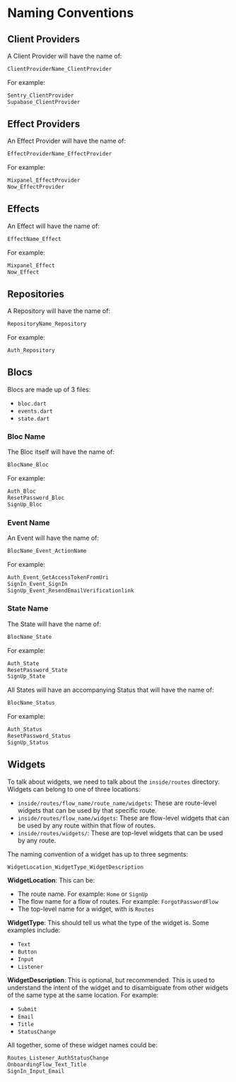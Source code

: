 # Naming Conventions

## Client Providers

A Client Provider will have the name of:

```dart
ClientProviderName_ClientProvider
```

For example:

```dart
Sentry_ClientProvider
Supabase_ClientProvider
```

## Effect Providers

An Effect Provider will have the name of:

```dart
EffectProviderName_EffectProvider
```

For example:

```dart
Mixpanel_EffectProvider
Now_EffectProvider
```

## Effects

An Effect will have the name of:

```dart
EffectName_Effect
```

For example:

```dart
Mixpanel_Effect
Now_Effect
```

## Repositories

A Repository will have the name of:

```dart
RepositoryName_Repository
```

For example:

```dart
Auth_Repository
```

## Blocs

Blocs are made up of 3 files:

- `bloc.dart`
- `events.dart`
- `state.dart`

### Bloc Name

The Bloc itself will have the name of:

```dart
BlocName_Bloc
```

For example:

```dart
Auth_Bloc
ResetPassword_Bloc
SignUp_Bloc
```

### Event Name

An Event will have the name of:

```dart
BlocName_Event_ActionName
```

For example:

```dart
Auth_Event_GetAccessTokenFromUri
SignIn_Event_SignIn
SignUp_Event_ResendEmailVerificationlink
```

### State Name

The State will have the name of:

```dart
BlocName_State
```

For example:

```dart
Auth_State
ResetPassword_State
SignUp_State
```

All States will have an accompanying Status that will have the name of:

```dart
BlocName_Status
```

For example:

```dart
Auth_Status
ResetPassword_Status
SignUp_Status
```

## Widgets

To talk about widgets, we need to talk about the `inside/routes` directory. Widgets can belong to one of three locations:

- `inside/routes/flow_name/route_name/widgets`: These are route-level widgets that can be used by that specific route.
- `inside/routes/flow_name/widgets`: These are flow-level widgets that can be used by any route within that flow of routes.
- `inside/routes/widgets/`: These are top-level widgets that can be used by any route.

The naming convention of a widget has up to three segments:

```dart
WidgetLocation_WidgetType_WidgetDescription
```

**WidgetLocation**: This can be:

- The route name. For example: `Home` or `SignUp`
- The flow name for a flow of routes. For example: `ForgotPasswordFlow`
- The top-level name for a widget, with is `Routes`

**WidgetType**: This should tell us what the type of the widget is. Some examples include:

- `Text`
- `Button`
- `Input`
- `Listener`

**WidgetDescription**: This is optional, but recommended. This is used to understand the intent of the widget and to disambiguate from other widgets of the same type at the same location. For example:

- `Submit`
- `Email`
- `Title`
- `StatusChange`

All together, some of these widget names could be:

```dart
Routes_Listener_AuthStatusChange
OnboardingFlow_Text_Title
SignIn_Input_Email
```
